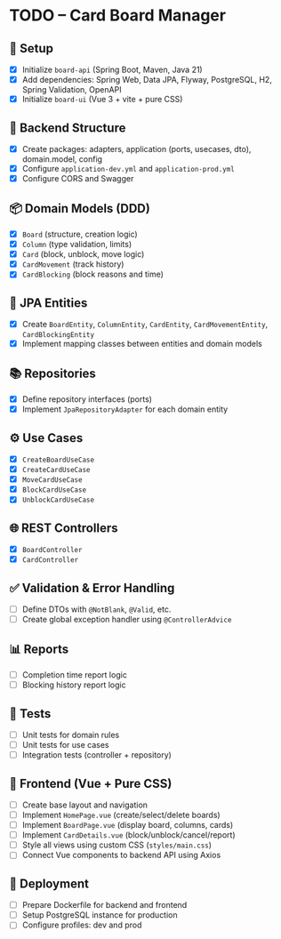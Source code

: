 # TODO – Card Board Manager

## 🧱 Setup

- [x] Initialize `board-api` (Spring Boot, Maven, Java 21)
- [x] Add dependencies: Spring Web, Data JPA, Flyway, PostgreSQL, H2, Spring Validation, OpenAPI
- [x] Initialize `board-ui` (Vue 3 + vite + pure CSS)

## 📁 Backend Structure

- [x] Create packages: adapters, application (ports, usecases, dto), domain.model, config
- [x] Configure `application-dev.yml` and `application-prod.yml`
- [x] Configure CORS and Swagger

## 📦 Domain Models (DDD)

- [x] `Board` (structure, creation logic)
- [x] `Column` (type validation, limits)
- [x] `Card` (block, unblock, move logic)
- [x] `CardMovement` (track history)
- [x] `CardBlocking` (block reasons and time)

## 🧩 JPA Entities

- [x] Create `BoardEntity`, `ColumnEntity`, `CardEntity`, `CardMovementEntity`, `CardBlockingEntity`
- [x] Implement mapping classes between entities and domain models

## 📚 Repositories

- [x] Define repository interfaces (ports)
- [x] Implement `JpaRepositoryAdapter` for each domain entity

## ⚙️ Use Cases

- [x] `CreateBoardUseCase`
- [x] `CreateCardUseCase`
- [x] `MoveCardUseCase`
- [x] `BlockCardUseCase`
- [x] `UnblockCardUseCase`

## 🌐 REST Controllers

- [x] `BoardController`
- [x] `CardController`

## ✅ Validation & Error Handling

- [ ] Define DTOs with `@NotBlank`, `@Valid`, etc.
- [ ] Create global exception handler using `@ControllerAdvice`

## 📊 Reports

- [ ] Completion time report logic
- [ ] Blocking history report logic

## 🧪 Tests

- [ ] Unit tests for domain rules
- [ ] Unit tests for use cases
- [ ] Integration tests (controller + repository)

## 🎨 Frontend (Vue + Pure CSS)

- [ ] Create base layout and navigation
- [ ] Implement `HomePage.vue` (create/select/delete boards)
- [ ] Implement `BoardPage.vue` (display board, columns, cards)
- [ ] Implement `CardDetails.vue` (block/unblock/cancel/report)
- [ ] Style all views using custom CSS (`styles/main.css`)
- [ ] Connect Vue components to backend API using Axios

## 🚀 Deployment

- [ ] Prepare Dockerfile for backend and frontend
- [ ] Setup PostgreSQL instance for production
- [ ] Configure profiles: dev and prod